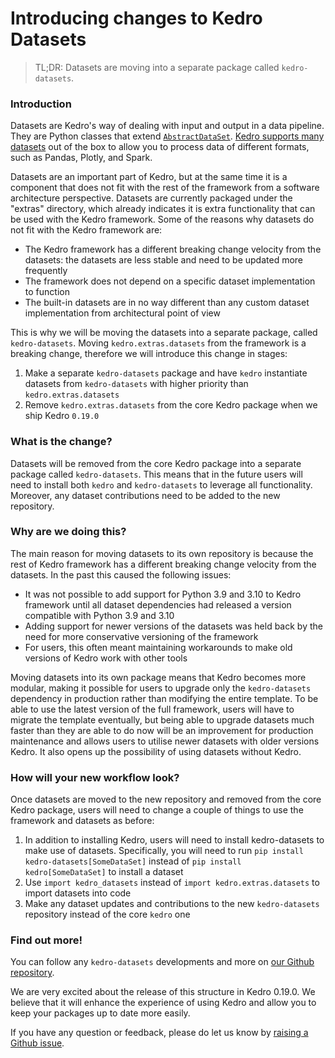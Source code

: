 # Introducing changes to Kedro Datasets

> TL;DR: Datasets are moving into a separate package called `kedro-datasets`.

### Introduction
Datasets are Kedro's way of dealing with input and output in a data pipeline. They are Python classes that extend [`AbstractDataSet`](https://kedro.readthedocs.io/en/stable/kedro.io.AbstractDataSet.html#kedro.io.AbstractDataSet). [Kedro supports many datasets](https://kedro.readthedocs.io/en/stable/kedro.extras.datasets.html) out of the box to allow you to process data of different formats, such as Pandas, Plotly, and Spark.

Datasets are an important part of Kedro, but at the same time it is a component that does not fit with the rest of the framework from a software architecture perspective. Datasets are currently packaged under the "extras" directory, which already indicates it is extra functionality that can be used with the Kedro framework. Some of the reasons why datasets do not fit with the Kedro framework are:
- The Kedro framework has a different breaking change velocity from the datasets: the datasets are less stable and need to be updated more frequently
- The framework does not depend on a specific dataset implementation to function
- The built-in datasets are in no way different than any custom dataset implementation from architectural point of view

This is why we will be moving the datasets into a separate package, called `kedro-datasets`. Moving `kedro.extras.datasets` from the framework is a breaking change, therefore we will introduce this change in stages:
1. Make a separate `kedro-datasets` package and have `kedro` instantiate datasets from `kedro-datasets` with higher priority than `kedro.extras.datasets`
2. Remove `kedro.extras.datasets` from the core Kedro package when we ship Kedro `0.19.0`


### What is the change?
Datasets will be removed from the core Kedro package into a separate package called `kedro-datasets`. This means that in the future users will need to install both `kedro` and `kedro-datasets` to leverage all functionality.
Moreover, any dataset contributions need to be added to the new repository.

### Why are we doing this?
The main reason for moving datasets to its own repository is because the rest of Kedro framework has a different breaking change velocity from the datasets. In the past this caused the following issues:
- It was not possible to add support for Python 3.9 and 3.10 to Kedro framework until all dataset dependencies had released a version compatible with Python 3.9 and 3.10
- Adding support for newer versions of the datasets was held back by the need for more conservative versioning of the framework
- For users, this often meant maintaining workarounds to make old versions of Kedro work with other tools

Moving datasets into its own package means that Kedro becomes more modular, making it possible for users to upgrade only the `kedro-datasets` dependency in production rather 
than modifying the entire template. To be able to use the latest version of the full framework, users will have to migrate the template eventually, but being able to upgrade datasets much faster than they are able to do 
now will be an improvement for production maintenance and allows users to utilise newer datasets with older versions Kedro. It also opens up the possibility of using datasets without Kedro. 

### How will your new workflow look?
Once datasets are moved to the new repository and removed from the core Kedro package, users will need to change a couple of things to use the framework and datasets as before:
1. In addition to installing Kedro, users will need to install kedro-datasets to make use of datasets. Specifically, you will need to run `pip install kedro-datasets[SomeDataSet]` instead of `pip install kedro[SomeDataSet]` to install a dataset
2. Use `import kedro_datasets` instead of `import kedro.extras.datasets` to import datasets into code
3. Make any dataset updates and contributions to the new `kedro-datasets` repository instead of the core `kedro` one

### Find out more!
You can follow any `kedro-datasets` developments and more on [our Github repository](https://github.com/kedro-org/kedro/). 

We are very excited about the release of this structure in Kedro 0.19.0. We believe that it will enhance the experience of using Kedro and allow you to keep your packages up to date more easily.

If you have any question or feedback, please do let us know by [raising a Github issue](https://github.com/kedro-org/kedro/issues/new/choose).
